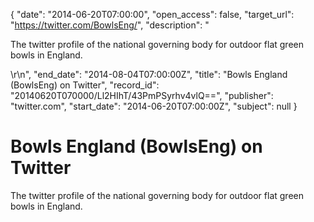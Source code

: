 {
  "date": "2014-06-20T07:00:00", 
  "open_access": false, 
  "target_url": "https://twitter.com/BowlsEng/", 
  "description": "<p>The twitter profile of the national governing body for outdoor flat green bowls in England.</p>\r\n", 
  "end_date": "2014-08-04T07:00:00Z", 
  "title": "Bowls England (BowlsEng) on Twitter", 
  "record_id": "20140620T070000/Ll2HIhT/43PmPSyrhv4vlQ==", 
  "publisher": "twitter.com", 
  "start_date": "2014-06-20T07:00:00Z", 
  "subject": null
}

# Bowls England (BowlsEng) on Twitter

<p>The twitter profile of the national governing body for outdoor flat green bowls in England.</p>
